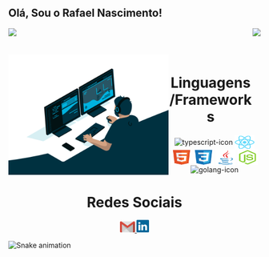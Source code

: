 ## Olá, Sou o Rafael Nascimento!

<div>
  
  <img  height="170em" src="https://github-readme-stats.vercel.app/api?username=Rfaelsn&show_icons=true&theme=dracula&include_all_commits=true&count_private=true"/>
  <img align="right" height="170em" src="https://github-readme-stats.vercel.app/api/top-langs/?username=Rfaelsn&layout=compact&langs_count=16&theme=dracula"/>
</div>
<br>

<div  align="center"> 
  <div style="display: inline_block"><br>
    <img align="left" height="240" alt="coding-time" src="code.gif">
    <h1 align="center">Linguagens/Frameworks</h1>
    <img align="center" height="30" width="40" alt="typescript-icon"  src="https://github.com/Rfaelsn/Rfaelsn/blob/main/ts-logo-256.svg">
    <img align="center" height="30" width="40" alt="react-icon" src="https://raw.githubusercontent.com/devicons/devicon/master/icons/react/react-original.svg">
    <img align="center" height="30" width="40" alt="html-icon" src="https://raw.githubusercontent.com/devicons/devicon/master/icons/html5/html5-original.svg">
    <img align="center" height="30" width="40" alt="css-icon" src="https://raw.githubusercontent.com/devicons/devicon/master/icons/css3/css3-original.svg">
    <img align="center" height="30" width="40" alt="java-icon" src="https://raw.githubusercontent.com/devicons/devicon/master/icons/java/java-original.svg">
    <img align="center" height="30" width="40" alt="nodejs-icon" src="https://raw.githubusercontent.com/devicons/devicon/master/icons/nodejs/nodejs-original.svg">
    <img align="center" height="30" width="40" alt="golang-icon" src="https://github.com/Rfaelsn/Rfaelsn/blob/main/gopher-standing.png">
   </div>
    
  
  <h1 align="center">Redes Sociais</h1>
    <a href = "mailto: rafaelnascimentovf6@gmail.com">
      <img width="30" src="gmail.svg">
    </a>
    <a href = "https://www.linkedin.com/in/rafael-nascimento-11b301212/">
      <img width="25" src="linkedin.svg">
    </a>
</div>
  
![Snake animation](https://github.com/Rfaelsn/Rfaelsn/blob/output/github-contribution-grid-snake.svg)
